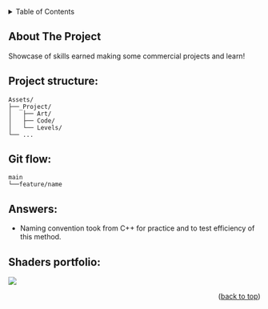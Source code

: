 ﻿<a name="readme-top"></a>

<!-- TABLE OF CONTENTS -->
<details>
  <summary>Table of Contents</summary>
  <ol>
    <li>
      <a href="#about-the-project">About The Project</a>
        <ul>
            <li><a href="#project-structure">Project structure</a></li>
            <li><a href="#git-flow">Git flow</a></li>
            <li><a href="#answers">Answers</a></li>
            <li><a href="#shaders-portfolio">Shaders portfolio</a></li>
        </ul>
    </li>
  </ol>
</details>

<!-- ABOUT THE PROJECT -->
## About The Project

Showcase of skills earned making some commercial projects and learn!

## Project structure:

```
Assets/ 
├──_Project/
│   ├── Art/
│   ├── Code/
│   └── Levels/
└── ...
```

## Git flow:

```
main 
└──feature/name
```

## Answers:

* Naming convention took from C++ for practice and to test efficiency of this method.

## Shaders portfolio:

![](https://github.com/Silentdesu/TechnoDemo/blob/feature/shaders/Assets/_Project/Portfolio/ShaderPortfolio.gif)

<p align="right">(<a href="#readme-top">back to top</a>)</p>